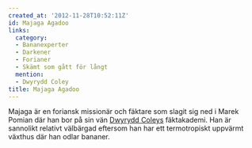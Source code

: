 ```yaml
---
created_at: '2012-11-28T10:52:11Z'
id: Majaga Agadoo
links:
  category:
  - Bananexperter
  - Darkener
  - Forianer
  - Skämt som gått för långt
  mention:
  - Dwyrydd Coley
title: Majaga Agadoo
---
```


Majaga är en foriansk missionär och fäktare som slagit sig ned i Marek Pomian där han bor på sin vän
[Dwyrydd Coleys] fäktakademi. Han är sannolikt relativt välbärgad eftersom han har ett termotropiskt
uppvärmt växthus där han odlar bananer.

  [Dwyrydd Coleys]: Dwyrydd_Coley